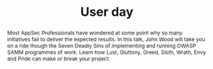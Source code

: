 ---
url: /user-day/sins-of-samm/
type: user-day
title: User day
name: The Seven Deadly Sins of SAMM
speaker: John Wood
image: 
affiliation: Checkmarx
role: European Sales Director
linkedin: johndwoodappsecsales
abstract: |
    Most AppSec Professionals have wondered at some point why so many initiatives fail to deliver the expected results. In this talk, John Wood will take you on a ride though the Seven Deadly Sins of implementing and running OWASP SAMM programmes of work. Learn how Lust, Gluttony, Greed, Sloth, Wrath, Envy and Pride can make or break your project.
bio: |
    John Wood has been working at the forefront of Application Security since 2006, he was responsible for establishing Fortify Software in the United Kingdom and Europe. He has worked on numerous Application Security Projects – good and bad. Areas of special interest are OpenSAMM and the advanced use of measurement and metrics to assist CISO’s in running successful programs of work. 
    He is frequent and entertaining speaker at industry events often using allegories from subjects as diverse as Physics, Geometry, Ethology and Classical Economics to explain the route to successful Application Security. A graduate of Portsmouth University and Queensland University of Technology he holds degrees in Economic History, Entrepreneurship and Technology Management.
---